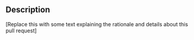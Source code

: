 ## Description

[Replace this with some text explaining the rationale and details about this pull request]

<!--
  IMPORTANT NOTES FOR FIRST TIME CONTRIBUTORS
  ===========================================

  Congratulations, you are about to make a pull request to QGIS! To make this as easy and pleasurable for everyone, please take the time to read these lines before opening the pull request.

  Include a few sentences describing the overall goals for this pull request (PR). If applicable also add screenshots or - even better - screencasts.
  Include both: *what* you changed and *why* you changed it.

  If this is a pull request that adds new functionality which needs documentation, give an especially detailed explanation.
  In this case, start with a short abstract and then write some text that can be copied 1:1 to the documentation in the best case.

  Also mention if you think this PR needs to be backported. And list relevant or fixed issues.

------------------------

  Reviewing is a process done by project maintainers, mostly on a volunteer basis. We try to keep the overhead as small as possible and appreciate if you help us to do so by checking the following list.
  Feel free to ask in a comment if you have troubles with any of them.

  - Commit messages are descriptive and explain the rationale for changes.

  - Commits which fix bugs include `Fixes #11111` at the bottom of the commit message. If this is your first pull request and you forgot to do this, write the same statement into this text field with the pull request description.

  - New unit tests have been added for relevant changes

  - You have run the `scripts/prepare-commit.sh` script (https://github.com/qgis/QGIS/blob/master/.github/CONTRIBUTING.md#contributing-to-qgis) before each commit.
    If you didn't do this, you can also run `./scripts/astyle-all.sh` from your source folder.

  - You have read the QGIS Coding Standards (https://docs.qgis.org/testing/en/docs/developers_guide/codingstandards.html) and this PR complies with them
-->
